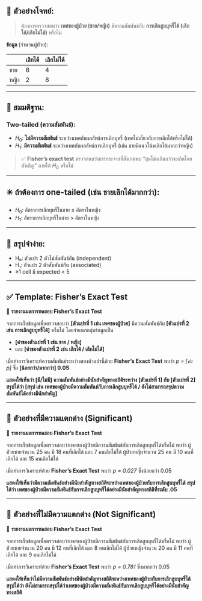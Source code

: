 ## 🧪 ตัวอย่างโจทย์:

> ต้องการตรวจสอบว่า **เพศของผู้ป่วย (ชาย/หญิง)** มีความสัมพันธ์กับ **การเลิกสูบบุหรี่ได้ (เลิกได้/เลิกไม่ได้)** หรือไม่

**ข้อมูล** (จำนวนผู้ป่วย):

|      | เลิกได้ | เลิกไม่ได้ |
| ---- | ------- | ---------- |
| ชาย  | 6       | 4          |
| หญิง | 2       | 8          |

---

## 🧠 สมมติฐาน:

### Two-tailed (ความสัมพันธ์):

* $H_0$: **ไม่มีความสัมพันธ์** ระหว่างเพศกับผลลัพธ์การเลิกบุหรี่
  (เพศไม่เกี่ยวกับการเลิกได้หรือไม่ได้)
* $H_1$: **มีความสัมพันธ์** ระหว่างเพศกับผลลัพธ์การเลิกบุหรี่
  (เช่น ชายมีแนวโน้มเลิกได้มากกว่าหญิง)

> ✅ **Fisher’s exact test** ตรวจสอบว่าการกระจายที่สังเกตพบ “สุดโต่งเกินกว่าจะเกิดโดยบังเอิญ” ภายใต้ $H_0$ หรือไม่

---

## ✳️ ถ้าต้องการ one-tailed (เช่น ชายเลิกได้มากกว่า):

* $H_0$: อัตราการเลิกบุหรี่ในชาย ≤ อัตราในหญิง
* $H_1$: อัตราการเลิกบุหรี่ในชาย > อัตราในหญิง

---

## 📌 สรุปจำง่าย:

* H₀: ตัวแปร 2 ตัวไม่สัมพันธ์กัน (independent)
* H₁: ตัวแปร 2 ตัวสัมพันธ์กัน (associated)
* ≥1 cell มี expected < 5

---

## ✅ **Template: Fisher’s Exact Test**

📄 **รายงานผลการทดสอบ Fisher’s Exact Test**

จากการเก็บข้อมูลเพื่อตรวจสอบว่า **\[ตัวแปรที่ 1 เช่น เพศของผู้ป่วย]** มีความสัมพันธ์กับ **\[ตัวแปรที่ 2 เช่น การเลิกสูบบุหรี่ได้]** หรือไม่
โดยจำแนกกลุ่มข้อมูลเป็น

* **\[ค่าของตัวแปรที่ 1 เช่น ชาย / หญิง]**
* และ **\[ค่าของตัวแปรที่ 2 เช่น เลิกได้ / เลิกไม่ได้]**

เมื่อทำการวิเคราะห์ความสัมพันธ์ระหว่างสองตัวแปรนี้ด้วย **Fisher’s Exact Test**
พบว่า *p = \[ค่า p]* ซึ่ง **\[น้อยกว่า/มากกว่า] 0.05**

**แสดงให้เห็นว่า \[มี/ไม่มี] ความสัมพันธ์อย่างมีนัยสำคัญทางสถิติระหว่าง \[ตัวแปรที่ 1] กับ \[ตัวแปรที่ 2]**
**สรุปได้ว่า \[สรุป เช่น เพศของผู้ป่วยมีความสัมพันธ์กับการเลิกสูบบุหรี่ได้ / ยังไม่สามารถสรุปความสัมพันธ์ได้อย่างมีนัยสำคัญ]**

---

## 🎯 **ตัวอย่างที่มีความแตกต่าง (Significant)**

📄 **รายงานผลการทดสอบ Fisher’s Exact Test**

จากการเก็บข้อมูลเพื่อตรวจสอบว่าเพศของผู้ป่วยมีความสัมพันธ์กับการเลิกสูบบุหรี่ได้หรือไม่ พบว่า
ผู้ป่วยชายจำนวน 25 คน มี 18 คนที่เลิกได้ และ 7 คนเลิกไม่ได้
ผู้ป่วยหญิงจำนวน 25 คน มี 10 คนที่เลิกได้ และ 15 คนเลิกไม่ได้

เมื่อทำการวิเคราะห์ด้วย **Fisher’s Exact Test**
พบว่า *p = 0.027* ซึ่งน้อยกว่า 0.05

**แสดงให้เห็นว่ามีความสัมพันธ์อย่างมีนัยสำคัญทางสถิติระหว่างเพศของผู้ป่วยกับการเลิกสูบบุหรี่ได้**
**สรุปได้ว่า เพศของผู้ป่วยมีความสัมพันธ์กับการเลิกสูบบุหรี่ได้อย่างมีนัยสำคัญทางสถิติที่ระดับ .05**

---

## 🎯 **ตัวอย่างที่ไม่มีความแตกต่าง (Not Significant)**

📄 **รายงานผลการทดสอบ Fisher’s Exact Test**

จากการเก็บข้อมูลเพื่อตรวจสอบว่าเพศของผู้ป่วยมีความสัมพันธ์กับการเลิกสูบบุหรี่ได้หรือไม่ พบว่า
ผู้ป่วยชายจำนวน 20 คน มี 12 คนที่เลิกได้ และ 8 คนเลิกไม่ได้
ผู้ป่วยหญิงจำนวน 20 คน มี 11 คนที่เลิกได้ และ 9 คนเลิกไม่ได้

เมื่อทำการวิเคราะห์ด้วย **Fisher’s Exact Test**
พบว่า *p = 0.781* ซึ่งมากกว่า 0.05

**แสดงให้เห็นว่าไม่มีความสัมพันธ์อย่างมีนัยสำคัญทางสถิติระหว่างเพศของผู้ป่วยกับการเลิกสูบบุหรี่ได้**
**สรุปได้ว่า ยังไม่สามารถสรุปได้ว่าเพศของผู้ป่วยมีความสัมพันธ์กับการเลิกสูบบุหรี่ได้อย่างมีนัยสำคัญทางสถิติ**
